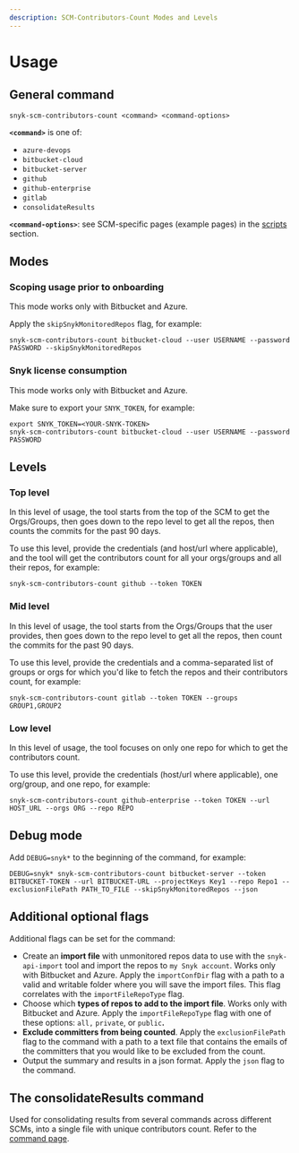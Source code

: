 ```yaml
---
description: SCM-Contributors-Count Modes and Levels
---
```


# Usage

## General command

```
snyk-scm-contributors-count <command> <command-options>
```

**`<command>`** is one of:

* `azure-devops`
* `bitbucket-cloud`
* `bitbucket-server`
* `github`
* `github-enterprise`
* `gitlab`
* `consolidateResults`

**`<command-options>`**: see SCM-specific pages (example pages) in the [scripts](scripts-for-scm-contributors-count/) section.

## Modes

### Scoping usage prior to onboarding

This mode works only with Bitbucket and Azure.

Apply the `skipSnykMonitoredRepos` flag, for example:

```
snyk-scm-contributors-count bitbucket-cloud --user USERNAME --password PASSWORD --skipSnykMonitoredRepos
```

### Snyk license consumption

This mode works only with Bitbucket and Azure.

Make sure to export your `SNYK_TOKEN`, for example:

```
export SNYK_TOKEN=<YOUR-SNYK-TOKEN>
snyk-scm-contributors-count bitbucket-cloud --user USERNAME --password PASSWORD
```

## Levels

### Top level

In this level of usage, the tool starts from the top of the SCM to get the Orgs/Groups, then goes down to the repo level to get all the repos, then counts the commits for the past 90 days.

To use this level, provide the credentials (and host/url where applicable), and the tool will get the contributors count for all your orgs/groups and all their repos, for example:

```
snyk-scm-contributors-count github --token TOKEN
```

### Mid level

In this level of usage, the tool starts from the Orgs/Groups that the user provides, then goes down to the repo level to get all the repos, then count the commits for the past 90 days.

To use this level, provide the credentials and a comma-separated list of groups or orgs for which you'd like to fetch the repos and their contributors count, for example:

```
snyk-scm-contributors-count gitlab --token TOKEN --groups GROUP1,GROUP2
```

### Low level

In this level of usage, the tool focuses on only one repo for which to get the contributors count.

To use this level, provide the credentials (host/url where applicable), one org/group, and one repo, for example:

```
snyk-scm-contributors-count github-enterprise --token TOKEN --url HOST_URL --orgs ORG --repo REPO
```

## Debug mode

Add `DEBUG=snyk*` to the beginning of the command, for example:

```
DEBUG=snyk* snyk-scm-contributors-count bitbucket-server --token BITBUCKET-TOKEN --url BITBUCKET-URL --projectKeys Key1 --repo Repo1 --exclusionFilePath PATH_TO_FILE --skipSnykMonitoredRepos --json
```

## Additional optional flags

Additional flags can be set for the command:

* Create an **import file** with unmonitored repos data to use with the `snyk-api-import` tool and import the repos to `my Snyk account`. Works only with Bitbucket and Azure. Apply the `importConfDir` flag with a path to a valid and writable folder where you will save the import files. This flag correlates with the `importFileRepoType` flag.
* Choose which **types of repos to add to the import file**. Works only with Bitbucket and Azure. Apply the `importFileRepoType` flag with one of these options: `all,` `private`, or `public`**.**
* **Exclude committers from being counted**. Apply the `exclusionFilePath` flag to the command with a path to a text file that contains the emails of the committers that you would like to be excluded from the count.
* Output the summary and results in a json format. Apply the `json` flag to the command.

## The consolidateResults command

Used for consolidating results from several commands across different SCMs, into a single file with unique contributors count. Refer to the [command page](consolidate-results.md).
